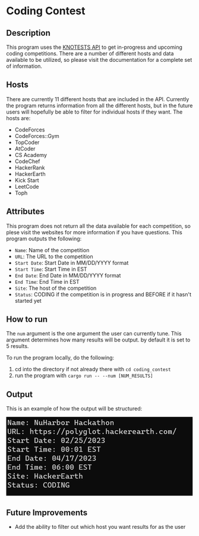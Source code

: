 # Coding Contest

## Description

This program uses the [KNOTESTS API](https://kontests.net/api) to get in-progress and upcoming coding competitions. There are a number of different hosts and data available to be utilized, so please visit the documentation for a complete set of information.

## Hosts

There are currently 11 different hosts that are included in the API. Currently the program returns information from all the different hosts, but in the future users will hopefully be able to filter for individual hosts if they want. The hosts are:

- CodeForces
- CodeForces::Gym
- TopCoder
- AtCoder
- CS Academy
- CodeChef
- HackerRank
- HackerEarth
- Kick Start
- LeetCode
- Toph

## Attributes

This program does not return all the data available for each competition, so plese visit the websites for more information if you have questions. This program outputs the following:

- `Name`: Name of the competition
- `URL`: The URL to the competition
- `Start Date`: Start Date in MM/DD/YYYY format
- `Start Time`: Start Time in EST
- `End Date`: End Date in MM/DD/YYYY format
- `End Time`: End Time in EST
- `Site`: The host of the competition
- `Status`: CODING if the competition is in progress and BEFORE if it hasn't started yet

## How to run

The `num` argument is the one argument the user can currently tune. This argument determines how many results will be output. by default it is set to 5 results.

To run the program locally, do the following:

1. cd into the directory if not already there with `cd coding_contest`
2. run the program with `cargo run -- --num [NUM_RESULTS]`

## Output

This is an example of how the output will be structured:

![Example Output](imgs/example.png)

## Future Improvements

- Add the ability to filter out which host you want results for as the user